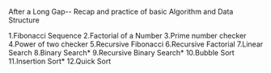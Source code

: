 After a Long Gap-- Recap and practice of basic Algorithm and Data Structure

1.Fibonacci Sequence
2.Factorial of a Number
3.Prime number checker
4.Power of two checker
5.Recursive Fibonacci
6.Recursive Factorial
7.Linear Search
8.Binary Search*
9.Recursive Binary Search*
10.Bubble Sort
11.Insertion Sort*
12.Quick Sort